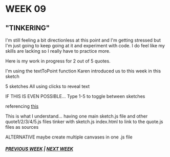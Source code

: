 # WEEK 09 

## "TINKERING" 

I'm still feeling a bit directionless at this point and I'm getting stressed but I'm just going to keep going at it and experiment with code. I do feel like my skills are lacking so I really have to practice more. 

Here is my work in progress for 2 out of 5 quotes. 

I'm using the textToPoint function Karen introduced us to this week in this sketch 

5 sketches
All using clicks to reveal text 

IF THIS IS EVEN POSSIBLE…
Type 1-5 to toggle between sketches

referencing [this](https://stackoverflow.com/questions/37979817/what-is-the-best-way-to-change-p5-js-canvas-dynamically-in-the-same-webpage)

This is what I understand...
having one main sketch.js file and other quote1/2/3/4/5.js files 
tinker with sketch.js index.html to link to the quote.js files as sources 

ALTERNATIVE
maybe create multiple canvases in one .js file 


##### [PREVIOUS WEEK](https://samanthangsy.github.io/codewords/Weekly%20Diary/08/)  |  [NEXT WEEK](https://samanthangsy.github.io/codewords/Weekly%20Diary/10/)
